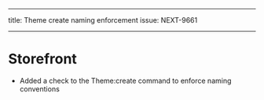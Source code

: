 ---
title: Theme create naming enforcement
issue: NEXT-9661
___
# Storefront
* Added a check to the Theme:create command to enforce naming conventions
